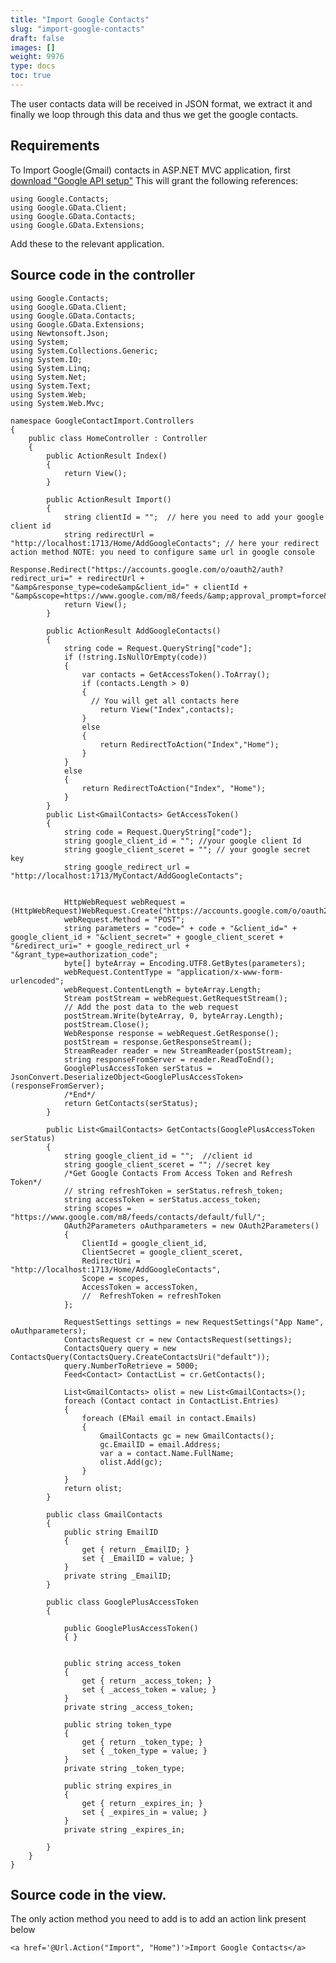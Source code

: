 ```yaml
---
title: "Import Google Contacts"
slug: "import-google-contacts"
draft: false
images: []
weight: 9976
type: docs
toc: true
---
```


The user contacts data will be received in JSON format, we extract it and finally we loop through this data and thus we get the google contacts.

## Requirements
To Import Google(Gmail) contacts in ASP.NET MVC application, first [download "Google API setup"][1] This will grant the following references:

    using Google.Contacts;
    using Google.GData.Client;
    using Google.GData.Contacts;
    using Google.GData.Extensions;

Add these to the relevant application.


  [1]: https://code.google.com/archive/p/google-gdata/downloads

## Source code in  the controller
    using Google.Contacts;
    using Google.GData.Client;
    using Google.GData.Contacts;
    using Google.GData.Extensions;
    using Newtonsoft.Json;
    using System;
    using System.Collections.Generic;
    using System.IO;
    using System.Linq;
    using System.Net;
    using System.Text;
    using System.Web;
    using System.Web.Mvc;
    
    namespace GoogleContactImport.Controllers
    {
        public class HomeController : Controller
        {
            public ActionResult Index()
            {
                return View();
            }
    
            public ActionResult Import()
            {
                string clientId = "";  // here you need to add your google client id
                string redirectUrl = "http://localhost:1713/Home/AddGoogleContacts"; // here your redirect action method NOTE: you need to configure same url in google console
                Response.Redirect("https://accounts.google.com/o/oauth2/auth?redirect_uri=" + redirectUrl + "&amp&response_type=code&amp&client_id=" + clientId + "&amp&scope=https://www.google.com/m8/feeds/&amp;approval_prompt=force&amp;access_type=offline");
                return View();
            }
    
            public ActionResult AddGoogleContacts()
            {
                string code = Request.QueryString["code"];
                if (!string.IsNullOrEmpty(code))
                {
                    var contacts = GetAccessToken().ToArray();
                    if (contacts.Length > 0)
                    {
                      // You will get all contacts here
                        return View("Index",contacts);
                    }
                    else
                    {
                        return RedirectToAction("Index","Home");
                    }
                }
                else
                {
                    return RedirectToAction("Index", "Home");
                }
            }
            public List<GmailContacts> GetAccessToken()
            {
                string code = Request.QueryString["code"];
                string google_client_id = ""; //your google client Id
                string google_client_sceret = ""; // your google secret key
                string google_redirect_url = "http://localhost:1713/MyContact/AddGoogleContacts";
    
    
                HttpWebRequest webRequest = (HttpWebRequest)WebRequest.Create("https://accounts.google.com/o/oauth2/token");
                webRequest.Method = "POST";
                string parameters = "code=" + code + "&client_id=" + google_client_id + "&client_secret=" + google_client_sceret + "&redirect_uri=" + google_redirect_url + "&grant_type=authorization_code";
                byte[] byteArray = Encoding.UTF8.GetBytes(parameters);
                webRequest.ContentType = "application/x-www-form-urlencoded";
                webRequest.ContentLength = byteArray.Length;
                Stream postStream = webRequest.GetRequestStream();
                // Add the post data to the web request
                postStream.Write(byteArray, 0, byteArray.Length);
                postStream.Close();
                WebResponse response = webRequest.GetResponse();
                postStream = response.GetResponseStream();
                StreamReader reader = new StreamReader(postStream);
                string responseFromServer = reader.ReadToEnd();
                GooglePlusAccessToken serStatus = JsonConvert.DeserializeObject<GooglePlusAccessToken>(responseFromServer);
                /*End*/
                return GetContacts(serStatus);
            }
    
            public List<GmailContacts> GetContacts(GooglePlusAccessToken serStatus)
            {
                string google_client_id = "";  //client id
                string google_client_sceret = ""; //secret key
                /*Get Google Contacts From Access Token and Refresh Token*/
                // string refreshToken = serStatus.refresh_token;
                string accessToken = serStatus.access_token;
                string scopes = "https://www.google.com/m8/feeds/contacts/default/full/";
                OAuth2Parameters oAuthparameters = new OAuth2Parameters()
                {
                    ClientId = google_client_id,
                    ClientSecret = google_client_sceret,
                    RedirectUri = "http://localhost:1713/Home/AddGoogleContacts",
                    Scope = scopes,
                    AccessToken = accessToken,
                    //  RefreshToken = refreshToken
                };
    
                RequestSettings settings = new RequestSettings("App Name", oAuthparameters);
                ContactsRequest cr = new ContactsRequest(settings);
                ContactsQuery query = new ContactsQuery(ContactsQuery.CreateContactsUri("default"));
                query.NumberToRetrieve = 5000;
                Feed<Contact> ContactList = cr.GetContacts();
    
                List<GmailContacts> olist = new List<GmailContacts>();
                foreach (Contact contact in ContactList.Entries)
                {
                    foreach (EMail email in contact.Emails)
                    {
                        GmailContacts gc = new GmailContacts();
                        gc.EmailID = email.Address;
                        var a = contact.Name.FullName;
                        olist.Add(gc);
                    }
                }
                return olist;
            }
    
            public class GmailContacts
            {
                public string EmailID
                {
                    get { return _EmailID; }
                    set { _EmailID = value; }
                }
                private string _EmailID;
            }
    
            public class GooglePlusAccessToken
            {
    
                public GooglePlusAccessToken()
                { }
    
    
                public string access_token
                {
                    get { return _access_token; }
                    set { _access_token = value; }
                }
                private string _access_token;
    
                public string token_type
                {
                    get { return _token_type; }
                    set { _token_type = value; }
                }
                private string _token_type;
    
                public string expires_in
                {
                    get { return _expires_in; }
                    set { _expires_in = value; }
                }
                private string _expires_in;
    
            }
        }
    }

## Source code in the view.
The only action method you need to add is to add an action link present below

    <a href='@Url.Action("Import", "Home")'>Import Google Contacts</a>



